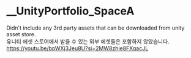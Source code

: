# \_\_UnityPortfolio_SpaceA

Didn't include any 3rd party assets that can be downloaded from unity asset store.<br/>
유니티 에셋 스토어에서 받을 수 있는 외부 에셋들은 포함하지 않았습니다.<br/>
https://youtu.be/bpWXj3Jeu8U?si=2MW8zhje8FXqacJL
